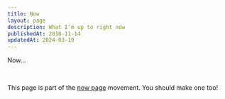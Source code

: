 ```yaml
---
title: Now
layout: page
description: What I‘m up to right now
publishedAt: 2018-11-14
updatedAt: 2024-03-19
---
```


Now...

<br>
<p class="callout">This page is part of the <a href="https://nownownow.com">now page</a> movement. You should make one too!</p>
